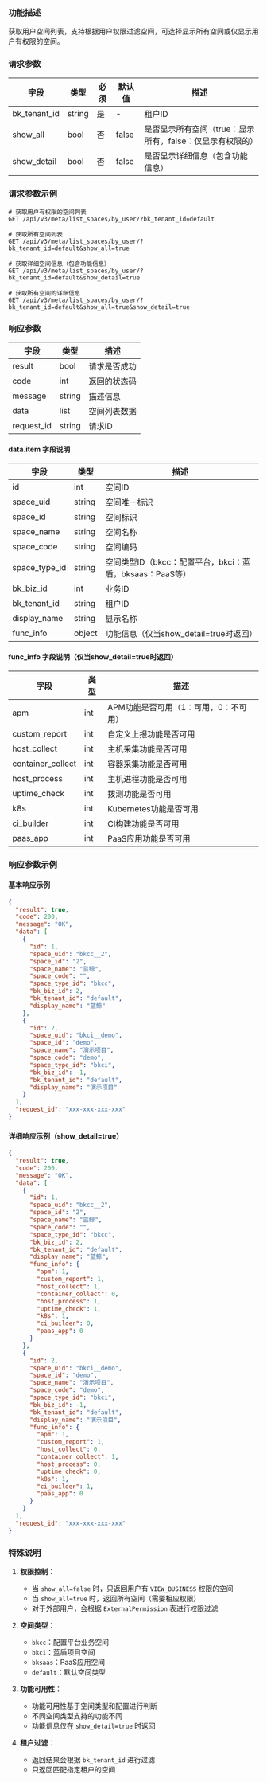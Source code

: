 ### 功能描述

获取用户空间列表，支持根据用户权限过滤空间，可选择显示所有空间或仅显示用户有权限的空间。

### 请求参数

| 字段        | 类型    | 必须 | 默认值 | 描述                                    |
|-----------|-------|----|-----|---------------------------------------|
| bk_tenant_id | string| 是  | -   | 租户ID                                 |
| show_all  | bool  | 否  | false | 是否显示所有空间（true：显示所有，false：仅显示有权限的） |
| show_detail | bool | 否  | false | 是否显示详细信息（包含功能信息）                    |

### 请求参数示例

```
# 获取用户有权限的空间列表
GET /api/v3/meta/list_spaces/by_user/?bk_tenant_id=default

# 获取所有空间列表
GET /api/v3/meta/list_spaces/by_user/?bk_tenant_id=default&show_all=true

# 获取详细空间信息（包含功能信息）
GET /api/v3/meta/list_spaces/by_user/?bk_tenant_id=default&show_detail=true

# 获取所有空间的详细信息
GET /api/v3/meta/list_spaces/by_user/?bk_tenant_id=default&show_all=true&show_detail=true
```

### 响应参数

| 字段       | 类型   | 描述         |
|----------|------|------------|
| result   | bool | 请求是否成功     |
| code     | int  | 返回的状态码     |
| message  | string | 描述信息       |
| data     | list | 空间列表数据     |
| request_id | string | 请求ID       |

#### data.item 字段说明

| 字段            | 类型     | 描述                                      |
|---------------|--------|----------------------------------------|
| id            | int    | 空间ID                                   |
| space_uid     | string | 空间唯一标识                                 |
| space_id      | string | 空间标识                                   |
| space_name    | string | 空间名称                                   |
| space_code    | string | 空间编码                                   |
| space_type_id | string | 空间类型ID（bkcc：配置平台，bkci：蓝盾，bksaas：PaaS等） |
| bk_biz_id     | int    | 业务ID                                   |
| bk_tenant_id  | string | 租户ID                                   |
| display_name  | string | 显示名称                                   |
| func_info     | object | 功能信息（仅当show_detail=true时返回）            |

#### func_info 字段说明（仅当show_detail=true时返回）

| 字段               | 类型  | 描述                    |
|------------------|-----|----------------------|
| apm              | int | APM功能是否可用（1：可用，0：不可用） |
| custom_report    | int | 自定义上报功能是否可用           |
| host_collect     | int | 主机采集功能是否可用            |
| container_collect| int | 容器采集功能是否可用            |
| host_process     | int | 主机进程功能是否可用            |
| uptime_check     | int | 拨测功能是否可用              |
| k8s              | int | Kubernetes功能是否可用      |
| ci_builder       | int | CI构建功能是否可用            |
| paas_app         | int | PaaS应用功能是否可用          |

### 响应参数示例

#### 基本响应示例

```json
{
  "result": true,
  "code": 200,
  "message": "OK",
  "data": [
    {
      "id": 1,
      "space_uid": "bkcc__2",
      "space_id": "2",
      "space_name": "蓝鲸",
      "space_code": "",
      "space_type_id": "bkcc",
      "bk_biz_id": 2,
      "bk_tenant_id": "default",
      "display_name": "蓝鲸"
    },
    {
      "id": 2,
      "space_uid": "bkci__demo",
      "space_id": "demo",
      "space_name": "演示项目",
      "space_code": "demo",
      "space_type_id": "bkci",
      "bk_biz_id": -1,
      "bk_tenant_id": "default",
      "display_name": "演示项目"
    }
  ],
  "request_id": "xxx-xxx-xxx-xxx"
}
```

#### 详细响应示例（show_detail=true）

```json
{
  "result": true,
  "code": 200,
  "message": "OK",
  "data": [
    {
      "id": 1,
      "space_uid": "bkcc__2",
      "space_id": "2",
      "space_name": "蓝鲸",
      "space_code": "",
      "space_type_id": "bkcc",
      "bk_biz_id": 2,
      "bk_tenant_id": "default",
      "display_name": "蓝鲸",
      "func_info": {
        "apm": 1,
        "custom_report": 1,
        "host_collect": 1,
        "container_collect": 0,
        "host_process": 1,
        "uptime_check": 1,
        "k8s": 1,
        "ci_builder": 0,
        "paas_app": 0
      }
    },
    {
      "id": 2,
      "space_uid": "bkci__demo",
      "space_id": "demo",
      "space_name": "演示项目",
      "space_code": "demo",
      "space_type_id": "bkci",
      "bk_biz_id": -1,
      "bk_tenant_id": "default",
      "display_name": "演示项目",
      "func_info": {
        "apm": 1,
        "custom_report": 1,
        "host_collect": 0,
        "container_collect": 1,
        "host_process": 0,
        "uptime_check": 0,
        "k8s": 1,
        "ci_builder": 1,
        "paas_app": 0
      }
    }
  ],
  "request_id": "xxx-xxx-xxx-xxx"
}
```

### 特殊说明

1. **权限控制**：
   - 当 `show_all=false` 时，只返回用户有 `VIEW_BUSINESS` 权限的空间
   - 当 `show_all=true` 时，返回所有空间（需要相应权限）
   - 对于外部用户，会根据 `ExternalPermission` 表进行权限过滤

2. **空间类型**：
   - `bkcc`：配置平台业务空间
   - `bkci`：蓝盾项目空间
   - `bksaas`：PaaS应用空间
   - `default`：默认空间类型

3. **功能可用性**：
   - 功能可用性基于空间类型和配置进行判断
   - 不同空间类型支持的功能不同
   - 功能信息仅在 `show_detail=true` 时返回

4. **租户过滤**：
   - 返回结果会根据 `bk_tenant_id` 进行过滤
   - 只返回匹配指定租户的空间